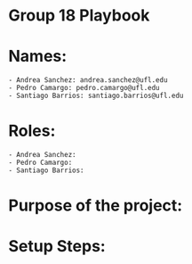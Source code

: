 # Group 18 Playbook
# **Names:**
    - Andrea Sanchez: andrea.sanchez@ufl.edu
    - Pedro Camargo: pedro.camargo@ufl.edu
    - Santiago Barrios: santiago.barrios@ufl.edu
# **Roles:**
    - Andrea Sanchez:
    - Pedro Camargo:
    - Santiago Barrios:
# **Purpose of the project:**
# **Setup Steps:**


    
